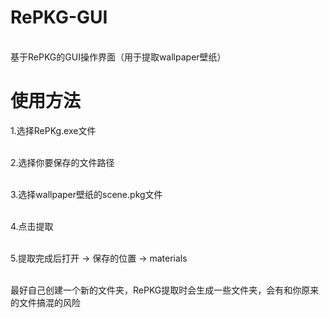 # RePKG-GUI
\
基于RePKG的GUI操作界面（用于提取wallpaper壁纸）



# 使用方法
1.选择RePKg.exe文件

\
2.选择你要保存的文件路径

\
3.选择wallpaper壁纸的scene.pkg文件

\
4.点击提取

\
5.提取完成后打开  ->  保存的位置  ->  materials



\
最好自己创建一个新的文件夹，RePKG提取时会生成一些文件夹，会有和你原来的文件搞混的风险
